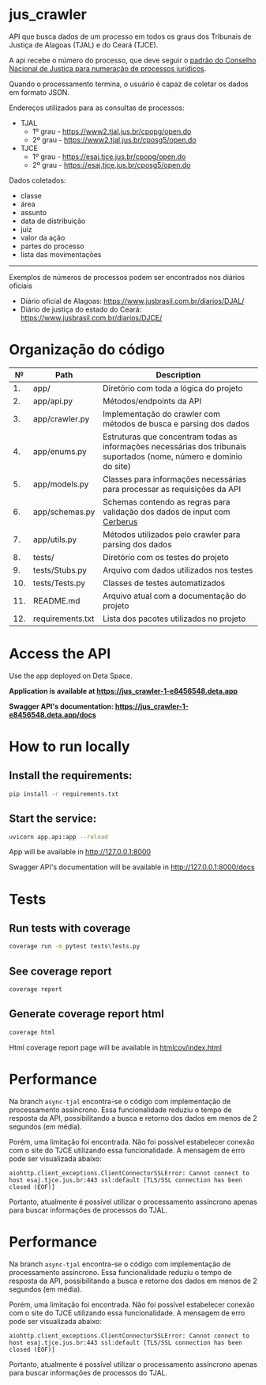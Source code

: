 # jus_crawler

API que busca dados de um processo em todos os graus dos Tribunais de Justiça de Alagoas (TJAL) e do Ceará (TJCE).

A api recebe o número do processo, que deve seguir
o [padrão do Conselho Nacional de Justiça para numeração de processos jurídicos](https://www.cnj.jus.br/programas-e-acoes/numeracao-unica/).

Quando o processamento termina, o usuário é capaz de coletar os dados em formato JSON.

Endereços utilizados para as consultas de processos:

* TJAL
    * 1º grau - https://www2.tjal.jus.br/cpopg/open.do
    * 2º grau - https://www2.tjal.jus.br/cposg5/open.do
* TJCE
    * 1º grau - https://esaj.tjce.jus.br/cpopg/open.do
    * 2º grau - https://esaj.tjce.jus.br/cposg5/open.do

Dados coletados:

* classe
* área
* assunto
* data de distribuição
* juiz
* valor da ação
* partes do processo
* lista das movimentações

---
Exemplos de números de processos podem ser encontrados nos diários oficiais

* Diário oficial de Alagoas: https://www.jusbrasil.com.br/diarios/DJAL/
* Diário de justiça do estado do Ceará: https://www.jusbrasil.com.br/diarios/DJCE/

# Organização do código

| №   | Path             | Description                                                                                                          |
|-----|------------------|----------------------------------------------------------------------------------------------------------------------|
| 1.  | app/             | Diretório com toda a lógica do projeto                                                                               |
| 2.  | app/api.py       | Métodos/endpoints da API                                                                                             |
| 3.  | app/crawler.py   | Implementação do crawler com métodos de busca e parsing dos dados                                                    |
| 4.  | app/enums.py     | Estruturas que concentram todas as informações necessárias dos tribunais suportados (nome, número e domínio do site) |
| 5.  | app/models.py    | Classes para informações necessárias para processar as requisições da API                                            |
| 6.  | app/schemas.py   | Schemas contendo as regras para validação dos dados de input com [Cerberus](https://docs.python-cerberus.org)        |
| 7.  | app/utils.py     | Métodos utilizados pelo crawler para parsing dos dados                                                               |
| 8.  | tests/           | Diretório com os testes do projeto                                                                                   |
| 9.  | tests/Stubs.py   | Arquivo com dados utilizados nos testes                                                                              |
| 10. | tests/Tests.py   | Classes de testes automatizados                                                                                      |
| 11. | README.md        | Arquivo atual com a documentação do projeto                                                                          |
| 12. | requirements.txt | Lista dos pacotes utilizados no projeto                                                                              |

# Access the API

Use the app deployed on Deta Space.

**Application is available at https://jus_crawler-1-e8456548.deta.app**

**Swagger API's documentation: https://jus_crawler-1-e8456548.deta.app/docs**

# How to run locally

## Install the requirements:

```bash
pip install -r requirements.txt
```

## Start the service:

```bash
uvicorn app.api:app --reload
```

App will be available in http://127.0.0.1:8000

Swagger API's documentation will be available in http://127.0.0.1:8000/docs

# Tests

## Run tests with coverage

```bash
coverage run -m pytest tests\Tests.py
```

## See coverage report

```bash
coverage report
```

## Generate coverage report html

```bash
coverage html
```

Html coverage report page will be available
in [htmlcov/index.html](http://localhost:63342/jus_crawler/htmlcov/index.html)

# Performance

Na branch ```async-tjal``` encontra-se o código com implementação de processamento assíncrono. Essa funcionalidade
reduziu o tempo de resposta da API, possibilitando a busca e retorno dos dados em menos de 2 segundos (em média).

Porém, uma limitação foi encontrada. Não foi possível estabelecer conexão com o site do TJCE utilizando essa
funcionalidade. A mensagem de erro pode ser visualizada abaixo:

```
aiohttp.client_exceptions.ClientConnectorSSLError: Cannot connect to host esaj.tjce.jus.br:443 ssl:default [TLS/SSL connection has been closed (EOF)]
```

Portanto, atualmente é possível utilizar o processamento assíncrono apenas para buscar informações de processos do TJAL.

# Performance
Na branch ```async-tjal``` encontra-se o código com implementação de processamento assíncrono. Essa funcionalidade reduziu o tempo de resposta da API, possibilitando a busca e retorno dos dados em menos de 2 segundos (em média).

Porém, uma limitação foi encontrada. Não foi possível estabelecer conexão com o site do TJCE utilizando essa funcionalidade. A mensagem de erro pode ser visualizada abaixo:
```
aiohttp.client_exceptions.ClientConnectorSSLError: Cannot connect to host esaj.tjce.jus.br:443 ssl:default [TLS/SSL connection has been closed (EOF)]
```
Portanto, atualmente é possível utilizar o processamento assíncrono apenas para buscar informações de processos do TJAL.